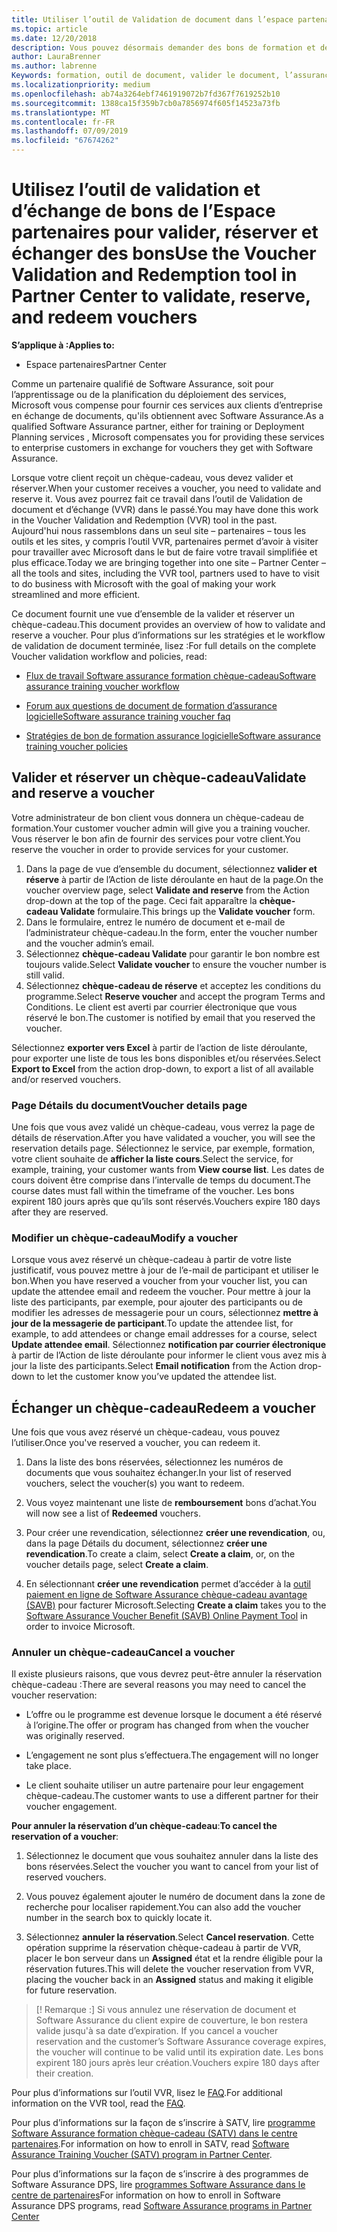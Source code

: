 ```yaml
---
title: Utiliser l’outil de Validation de document dans l’espace partenaires pour les bons de formation et les autres | Partenaires
ms.topic: article
ms.date: 12/20/2018
description: Vous pouvez désormais demander des bons de formation et des programmes d’assurance de logiciels des partenaires
author: LauraBrenner
ms.author: labrenne
Keywords: formation, outil de document, valider le document, l’assurance logiciel des revendications, DPS, SATV
ms.localizationpriority: medium
ms.openlocfilehash: ab74a3264ebf7461919072b7fd367f7619252b10
ms.sourcegitcommit: 1388ca15f359b7cb0a7856974f605f14523a73fb
ms.translationtype: MT
ms.contentlocale: fr-FR
ms.lasthandoff: 07/09/2019
ms.locfileid: "67674262"
---
```

# <a name="use-the-voucher-validation-and-redemption-tool-in-partner-center-to-validate-reserve-and-redeem-vouchers"></a><span data-ttu-id="a3d89-104">Utilisez l’outil de validation et d’échange de bons de l’Espace partenaires pour valider, réserver et échanger des bons</span><span class="sxs-lookup"><span data-stu-id="a3d89-104">Use the Voucher Validation and Redemption tool in Partner Center to validate, reserve, and redeem vouchers</span></span> 

<span data-ttu-id="a3d89-105">**S’applique à :**</span><span class="sxs-lookup"><span data-stu-id="a3d89-105">**Applies to:**</span></span>

- <span data-ttu-id="a3d89-106">Espace partenaires</span><span class="sxs-lookup"><span data-stu-id="a3d89-106">Partner Center</span></span>

<span data-ttu-id="a3d89-107">Comme un partenaire qualifié de Software Assurance, soit pour l’apprentissage ou de la planification du déploiement des services, Microsoft vous compense pour fournir ces services aux clients d’entreprise en échange de documents, qu'ils obtiennent avec Software Assurance.</span><span class="sxs-lookup"><span data-stu-id="a3d89-107">As a qualified Software Assurance partner, either for training or Deployment Planning services , Microsoft compensates you for providing these services to enterprise customers in exchange for vouchers they get with Software Assurance.</span></span>

<span data-ttu-id="a3d89-108">Lorsque votre client reçoit un chèque-cadeau, vous devez valider et réserver.</span><span class="sxs-lookup"><span data-stu-id="a3d89-108">When your customer receives a voucher, you need to validate and reserve it.</span></span> <span data-ttu-id="a3d89-109">Vous avez pourrez fait ce travail dans l’outil de Validation de document et d’échange (VVR) dans le passé.</span><span class="sxs-lookup"><span data-stu-id="a3d89-109">You may have done this work in the Voucher Validation and Redemption (VVR) tool in the past.</span></span> <span data-ttu-id="a3d89-110">Aujourd'hui nous rassemblons dans un seul site – partenaires – tous les outils et les sites, y compris l’outil VVR, partenaires permet d’avoir à visiter pour travailler avec Microsoft dans le but de faire votre travail simplifiée et plus efficace.</span><span class="sxs-lookup"><span data-stu-id="a3d89-110">Today we are bringing together into one site – Partner Center – all the tools and sites, including the VVR tool, partners used to have to visit to do business with Microsoft with the goal of making your work streamlined and more efficient.</span></span>

<span data-ttu-id="a3d89-111">Ce document fournit une vue d’ensemble de la valider et réserver un chèque-cadeau.</span><span class="sxs-lookup"><span data-stu-id="a3d89-111">This document provides an overview of how to validate and reserve a voucher.</span></span> <span data-ttu-id="a3d89-112">Pour plus d’informations sur les stratégies et le workflow de validation de document terminée, lisez :</span><span class="sxs-lookup"><span data-stu-id="a3d89-112">For full details on the complete Voucher validation workflow and policies, read:</span></span> 

- [<span data-ttu-id="a3d89-113">Flux de travail Software assurance formation chèque-cadeau</span><span class="sxs-lookup"><span data-stu-id="a3d89-113">Software assurance training voucher workflow</span></span>](https://query.prod.cms.rt.microsoft.com/cms/api/am/binary/RE3krfK)

- [<span data-ttu-id="a3d89-114">Forum aux questions de document de formation d’assurance logicielle</span><span class="sxs-lookup"><span data-stu-id="a3d89-114">Software assurance training voucher faq</span></span>](https://query.prod.cms.rt.microsoft.com/cms/api/am/binary/RE3kz5o) 

- [<span data-ttu-id="a3d89-115">Stratégies de bon de formation assurance logicielle</span><span class="sxs-lookup"><span data-stu-id="a3d89-115">Software assurance training voucher policies</span></span>](https://query.prod.cms.rt.microsoft.com/cms/api/am/binary/RE3koEP) 


## <a name="validate-and-reserve-a-voucher"></a><span data-ttu-id="a3d89-116">Valider et réserver un chèque-cadeau</span><span class="sxs-lookup"><span data-stu-id="a3d89-116">Validate and reserve a voucher</span></span>

<span data-ttu-id="a3d89-117">Votre administrateur de bon client vous donnera un chèque-cadeau de formation.</span><span class="sxs-lookup"><span data-stu-id="a3d89-117">Your customer voucher admin will give you a training voucher.</span></span> <span data-ttu-id="a3d89-118">Vous réserver le bon afin de fournir des services pour votre client.</span><span class="sxs-lookup"><span data-stu-id="a3d89-118">You reserve the voucher in order to provide services for your customer.</span></span>

1. <span data-ttu-id="a3d89-119">Dans la page de vue d’ensemble du document, sélectionnez **valider et réserve** à partir de l’Action de liste déroulante en haut de la page.</span><span class="sxs-lookup"><span data-stu-id="a3d89-119">On the voucher overview page, select **Validate and reserve** from the Action drop-down at the top of the page.</span></span> <span data-ttu-id="a3d89-120">Ceci fait apparaître la **chèque-cadeau Validate** formulaire.</span><span class="sxs-lookup"><span data-stu-id="a3d89-120">This brings up the **Validate voucher** form.</span></span>
2. <span data-ttu-id="a3d89-121">Dans le formulaire, entrez le numéro de document et e-mail de l’administrateur chèque-cadeau.</span><span class="sxs-lookup"><span data-stu-id="a3d89-121">In the form, enter the voucher number and the voucher admin’s email.</span></span>
3. <span data-ttu-id="a3d89-122">Sélectionnez **chèque-cadeau Validate** pour garantir le bon nombre est toujours valide.</span><span class="sxs-lookup"><span data-stu-id="a3d89-122">Select **Validate voucher** to ensure the voucher number is still valid.</span></span>
4. <span data-ttu-id="a3d89-123">Sélectionnez **chèque-cadeau de réserve** et acceptez les conditions du programme.</span><span class="sxs-lookup"><span data-stu-id="a3d89-123">Select **Reserve voucher** and accept the program Terms and Conditions.</span></span> <span data-ttu-id="a3d89-124">Le client est averti par courrier électronique que vous réservé le bon.</span><span class="sxs-lookup"><span data-stu-id="a3d89-124">The customer is notified by email that you reserved the voucher.</span></span>

<span data-ttu-id="a3d89-125">Sélectionnez **exporter vers Excel** à partir de l’action de liste déroulante, pour exporter une liste de tous les bons disponibles et/ou réservées.</span><span class="sxs-lookup"><span data-stu-id="a3d89-125">Select **Export to Excel** from the action drop-down, to export a list of all available and/or reserved vouchers.</span></span>

### <a name="voucher-details-page"></a><span data-ttu-id="a3d89-126">Page Détails du document</span><span class="sxs-lookup"><span data-stu-id="a3d89-126">Voucher details page</span></span>

<span data-ttu-id="a3d89-127">Une fois que vous avez validé un chèque-cadeau, vous verrez la page de détails de réservation.</span><span class="sxs-lookup"><span data-stu-id="a3d89-127">After you have validated a voucher, you will see the reservation details page.</span></span> <span data-ttu-id="a3d89-128">Sélectionnez le service, par exemple, formation, votre client souhaite de **afficher la liste cours**.</span><span class="sxs-lookup"><span data-stu-id="a3d89-128">Select the service, for example, training, your customer wants from **View course list**.</span></span>
<span data-ttu-id="a3d89-129">Les dates de cours doivent être comprise dans l’intervalle de temps du document.</span><span class="sxs-lookup"><span data-stu-id="a3d89-129">The course dates must fall within the timeframe of the voucher.</span></span> <span data-ttu-id="a3d89-130">Les bons expirent 180 jours après que qu’ils sont réservés.</span><span class="sxs-lookup"><span data-stu-id="a3d89-130">Vouchers expire 180 days after they are reserved.</span></span>

### <a name="modify-a-voucher"></a><span data-ttu-id="a3d89-131">Modifier un chèque-cadeau</span><span class="sxs-lookup"><span data-stu-id="a3d89-131">Modify a voucher</span></span>

<span data-ttu-id="a3d89-132">Lorsque vous avez réservé un chèque-cadeau à partir de votre liste justificatif, vous pouvez mettre à jour de l’e-mail de participant et utiliser le bon.</span><span class="sxs-lookup"><span data-stu-id="a3d89-132">When you have reserved a voucher from your voucher list, you can update the attendee email and redeem the voucher.</span></span> <span data-ttu-id="a3d89-133">Pour mettre à jour la liste des participants, par exemple, pour ajouter des participants ou de modifier les adresses de messagerie pour un cours, sélectionnez **mettre à jour de la messagerie de participant**.</span><span class="sxs-lookup"><span data-stu-id="a3d89-133">To update the attendee list, for example, to add attendees or change email addresses for a course, select **Update attendee email**.</span></span> <span data-ttu-id="a3d89-134">Sélectionnez **notification par courrier électronique** à partir de l’Action de liste déroulante pour informer le client vous avez mis à jour la liste des participants.</span><span class="sxs-lookup"><span data-stu-id="a3d89-134">Select **Email notification** from the Action drop-down to let the customer know you’ve updated the attendee list.</span></span>

## <a name="redeem-a-voucher"></a><span data-ttu-id="a3d89-135">Échanger un chèque-cadeau</span><span class="sxs-lookup"><span data-stu-id="a3d89-135">Redeem a voucher</span></span>

<span data-ttu-id="a3d89-136">Une fois que vous avez réservé un chèque-cadeau, vous pouvez l’utiliser.</span><span class="sxs-lookup"><span data-stu-id="a3d89-136">Once you've reserved a voucher, you can redeem it.</span></span> 

1. <span data-ttu-id="a3d89-137">Dans la liste des bons réservées, sélectionnez les numéros de documents que vous souhaitez échanger.</span><span class="sxs-lookup"><span data-stu-id="a3d89-137">In your list of reserved vouchers, select the voucher(s) you want to redeem.</span></span> 
2. <span data-ttu-id="a3d89-138">Vous voyez maintenant une liste de **remboursement** bons d’achat.</span><span class="sxs-lookup"><span data-stu-id="a3d89-138">You will now see a list of **Redeemed** vouchers.</span></span>

4. <span data-ttu-id="a3d89-139">Pour créer une revendication, sélectionnez **créer une revendication**, ou, dans la page Détails du document, sélectionnez **créer une revendication**.</span><span class="sxs-lookup"><span data-stu-id="a3d89-139">To create a claim, select **Create a claim**, or, on the voucher details page, select **Create a claim**.</span></span>

5. <span data-ttu-id="a3d89-140">En sélectionnant **créer une revendication** permet d’accéder à la [outil paiement en ligne de Software Assurance chèque-cadeau avantage (SAVB)](https://planningservices.partners.extranet.microsoft.com/en/Pages/getpaid.aspx) pour facturer Microsoft.</span><span class="sxs-lookup"><span data-stu-id="a3d89-140">Selecting **Create a claim** takes you to the [Software Assurance Voucher Benefit (SAVB) Online Payment Tool](https://planningservices.partners.extranet.microsoft.com/en/Pages/getpaid.aspx) in order to invoice Microsoft.</span></span>


### <a name="cancel-a-voucher"></a><span data-ttu-id="a3d89-141">Annuler un chèque-cadeau</span><span class="sxs-lookup"><span data-stu-id="a3d89-141">Cancel a voucher</span></span>

<span data-ttu-id="a3d89-142">Il existe plusieurs raisons, que vous devrez peut-être annuler la réservation chèque-cadeau :</span><span class="sxs-lookup"><span data-stu-id="a3d89-142">There are several reasons you may need to cancel the voucher reservation:</span></span>

- <span data-ttu-id="a3d89-143">L’offre ou le programme est devenue lorsque le document a été réservé à l’origine.</span><span class="sxs-lookup"><span data-stu-id="a3d89-143">The offer or program has changed from when the voucher was originally reserved.</span></span>

- <span data-ttu-id="a3d89-144">L’engagement ne sont plus s’effectuera.</span><span class="sxs-lookup"><span data-stu-id="a3d89-144">The engagement will no longer take place.</span></span>

- <span data-ttu-id="a3d89-145">Le client souhaite utiliser un autre partenaire pour leur engagement chèque-cadeau.</span><span class="sxs-lookup"><span data-stu-id="a3d89-145">The customer wants to use a different partner for their voucher engagement.</span></span>

<span data-ttu-id="a3d89-146">**Pour annuler la réservation d’un chèque-cadeau**:</span><span class="sxs-lookup"><span data-stu-id="a3d89-146">**To cancel the reservation of a voucher**:</span></span>

1. <span data-ttu-id="a3d89-147">Sélectionnez le document que vous souhaitez annuler dans la liste des bons réservées.</span><span class="sxs-lookup"><span data-stu-id="a3d89-147">Select the voucher you want to cancel from your list of reserved vouchers.</span></span>

2. <span data-ttu-id="a3d89-148">Vous pouvez également ajouter le numéro de document dans la zone de recherche pour localiser rapidement.</span><span class="sxs-lookup"><span data-stu-id="a3d89-148">You can also add the voucher number in the search box to quickly locate it.</span></span> 

3. <span data-ttu-id="a3d89-149">Sélectionnez **annuler la réservation**.</span><span class="sxs-lookup"><span data-stu-id="a3d89-149">Select **Cancel reservation**.</span></span> <span data-ttu-id="a3d89-150">Cette opération supprime la réservation chèque-cadeau à partir de VVR, placer le bon serveur dans un **Assigned** état et la rendre éligible pour la réservation futures.</span><span class="sxs-lookup"><span data-stu-id="a3d89-150">This will delete the voucher reservation from VVR, placing the voucher back in an **Assigned** status and making it eligible for future reservation.</span></span>

>[! Remarque :]<span data-ttu-id="a3d89-151"> Si vous annulez une réservation de document et Software Assurance du client expire de couverture, le bon restera valide jusqu'à sa date d’expiration.</span><span class="sxs-lookup"><span data-stu-id="a3d89-151"> If you cancel a voucher reservation and the customer’s Software Assurance coverage expires, the voucher will continue to be valid until its expiration date.</span></span> <span data-ttu-id="a3d89-152">Les bons expirent 180 jours après leur création.</span><span class="sxs-lookup"><span data-stu-id="a3d89-152">Vouchers expire 180 days after their creation.</span></span>

<span data-ttu-id="a3d89-153">Pour plus d’informations sur l’outil VVR, lisez le [FAQ](vvr-faq.md).</span><span class="sxs-lookup"><span data-stu-id="a3d89-153">For additional information on the VVR tool, read the [FAQ](vvr-faq.md).</span></span>

<span data-ttu-id="a3d89-154">Pour plus d’informations sur la façon de s’inscrire à SATV, lire [programme Software Assurance formation chèque-cadeau (SATV) dans le centre partenaires](software-assurance-satv.md).</span><span class="sxs-lookup"><span data-stu-id="a3d89-154">For information on how to enroll in SATV, read [Software Assurance Training Voucher (SATV) program in Partner Center](software-assurance-satv.md).</span></span>

<span data-ttu-id="a3d89-155">Pour plus d’informations sur la façon de s’inscrire à des programmes de Software Assurance DPS, lire [programmes Software Assurance dans le centre de partenaires](software-assurance-dps.md)</span><span class="sxs-lookup"><span data-stu-id="a3d89-155">For information on how to enroll in Software Assurance DPS programs, read [Software Assurance programs in Partner Center](software-assurance-dps.md)</span></span>

